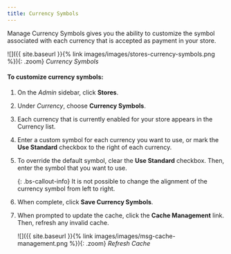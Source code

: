 ```yaml
---
title: Currency Symbols
---
```


Manage Currency Symbols gives you the ability to customize the symbol associated with each currency that is accepted as payment in your store.

![]({{ site.baseurl }}{% link images/images/stores-currency-symbols.png %}){: .zoom}
_Currency Symbols_

#### To customize currency symbols:

1.  On the _Admin_ sidebar, click **Stores**.

1.  Under _Currency_, choose **Currency Symbols**.

1.  Each currency that is currently enabled for your store appears in the Currency list.

1.  Enter a custom symbol for each currency you want to use, or mark the **Use Standard** checkbox to the right of each currency.

1.  To override the default symbol, clear the **Use Standard** checkbox. Then, enter the symbol that you want to use.

    {: .bs-callout-info}
    It is not possible to change the alignment of the currency symbol from left to right.

1.  When complete, click **Save Currency Symbols**.

1.  When prompted to update the cache, click the **Cache Management** link. Then, refresh any invalid cache.

    ![]({{ site.baseurl }}{% link images/images/msg-cache-management.png %}){: .zoom}
    _Refresh Cache_
